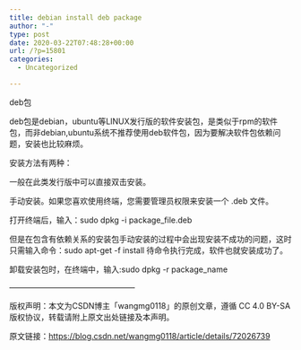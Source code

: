 ```yaml
---
title: debian install deb package
author: "-"
type: post
date: 2020-03-22T07:48:28+00:00
url: /?p=15801
categories:
  - Uncategorized

---
```

deb包
  
deb包是debian，ubuntu等LINUX发行版的软件安装包，是类似于rpm的软件包，而非debian,ubuntu系统不推荐使用deb软件包，因为要解决软件包依赖问题，安装也比较麻烦。
  
安装方法有两种：
  
一般在此类发行版中可以直接双击安装。
  
手动安装。如果您喜欢使用终端，您需要管理员权限来安装一个 .deb 文件。
  
打开终端后，输入：sudo dpkg -i package_file.deb
  
但是在包含有依赖关系的安装包手动安装的过程中会出现安装不成功的问题，这时只需输入命令：sudo apt-get -f install 待命令执行完成，软件也就安装成功了。
  
卸载安装包时，在终端中，输入:sudo dpkg -r package_name
  
————————————————
  
版权声明：本文为CSDN博主「wangmg0118」的原创文章，遵循 CC 4.0 BY-SA 版权协议，转载请附上原文出处链接及本声明。
  
原文链接：https://blog.csdn.net/wangmg0118/article/details/72026739